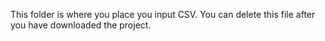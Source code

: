 This folder is where you place you input CSV.
You can delete this file after you have downloaded the project.